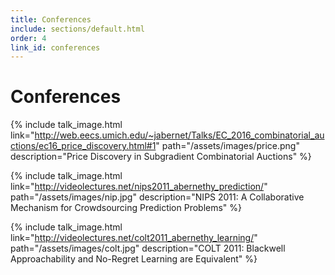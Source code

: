 ```yaml
---
title: Conferences
include: sections/default.html
order: 4
link_id: conferences
---
```


# Conferences

{% include talk_image.html
  link="http://web.eecs.umich.edu/~jabernet/Talks/EC_2016_combinatorial_auctions/ec16_price_discovery.html#1"
  path="/assets/images/price.png"
  description="Price Discovery in Subgradient Combinatorial Auctions"
%}

{% include talk_image.html
  link="http://videolectures.net/nips2011_abernethy_prediction/"
  path="/assets/images/nip.jpg"
  description="NIPS 2011: A Collaborative Mechanism for Crowdsourcing Prediction Problems"
%}

{% include talk_image.html
  link="http://videolectures.net/colt2011_abernethy_learning/"
  path="/assets/images/colt.jpg"
  description="COLT 2011: Blackwell Approachability and No-Regret Learning are Equivalent"
%}

